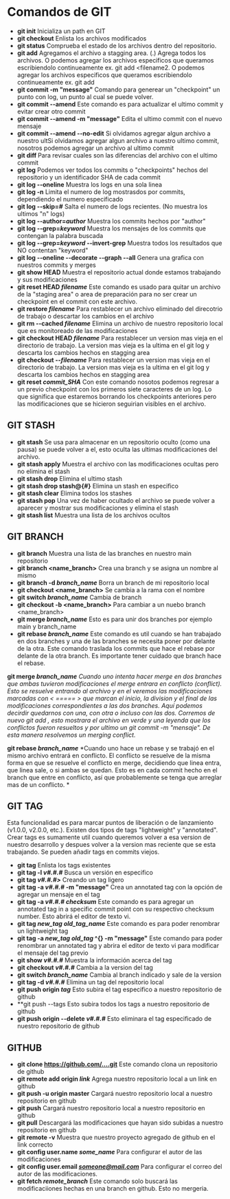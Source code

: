# Comandos de GIT

+ **git init** 						Inicializa un path en GIT
+ **git checkout**					Enlista los archivos modificados
+ **git status**					Comprueba el estado de los archivos dentro del repositorio.
+ **git add**						Agregamos el archivo a stagging area. (.) Agrega todos los archivos. O podemos agregar los archivos especificos que queramos escribiendolo continueamente ex. git add <filename1> <filename2. O podemos agregar los archivos especificos que queramos escribiendolo continueamente ex. git add <filename1> <filename2>
+ **git commit -m "message"**				Comando para generear un "checkpoint" un punto con log, un punto al cual se puede volver.
+ **git commit --amend**				Este comando es para actualizar el ultimo commit y evitar crear otro commit
+ **git commit --amend -m "message"**			Edita el ultimo commit con el nuevo mensaje
+ **git commit --amend --no-edit**			Si olvidamos agregar algun archivo a nuestro ultSi olvidamos agregar algun archivo a nuestro ultimo commit, nosotros podemos agregar un archivo al ultimo commit
+ **git diff <filename>**				Para revisar cuales son las diferencias del archivo con el ultimo commit
+ **git log**						Podemos ver todos los commits o "checkpoints" hechos del repositorio y un identificador SHA de cada commit
+ **git log --oneline**					Muestra los logs en una sola linea
+ **git log -n**					Limita el numero de log mostrasdos por commits, dependiendo el numero especificado
+ **git log --skip=*#***				Salta el numero de logs recientes. (No muestra los ultimos "n" logs)
+ **git log --author=*author***				Muestra los commits hechos por "author"
+ **git log --grep=*keyword***				Muestra los mensajes de los commits que contengan la palabra buscada
+ **git log --grep=*keyword* --invert-grep**		Muestra todos los resultados que NO contentan "keyword"
+ **git log --oneline --decorate --graph --all**	Genera una grafica con nuestros commits y merges
+ **git show HEAD**					Muestra el repositorio actual donde estamos trabajando y sus modificaciones
+ **git reset HEAD *filename***				Este comando es usado para quitar un archivo de la "staging area" o area de preparación para no ser crear un checkpoint en el commit con este archivo.
+ **git restore *filename***				Para restablecer un archivo eliminado del direcotrio de trabajo o descartar los cambios en el archivo
+ **git rm --cached *filename***			Elimina un archivo de nuestro repositorio local que es monitoreado de las modificaciones
+ **git checkout HEAD *filename***			Para restablecer un version mas vieja en el directorio de trabajo. La version mas vieja es la ultima en el git log y descarta los cambios hechos en stagging area
+ **git checkout --*filename***				Para restablecer un version mas vieja en el directorio de trabajo. La version mas vieja es la ultima en el git log y descarta los cambios hechos en stagging area
+ **git reset *commit_SHA***				Con este comando nosotos podemos regresar a un previo checkpoint con los primeros siete caracteres de un log. Lo que significa que estaremos borrando los checkpoints anteriores pero las modificaciones que se hicieron seguirian visibles en el archivo.

## GIT STASH
+ **git stash**						Se usa para almacenar en un repositorio oculto (como una pausa) se puede volver a el, esto oculta las ultimas modificaciones del archivo.
+ **git stash apply**					Muestra el archivo con las modificaciones ocultas pero no elimina el stash
+ **git stash drop**					Elimina el ultimo stash
+ **git stash drop stash@{#}**				Elimina un stash en especifico
+ **git stash clear**					Elimina todos los stashes
+ **git stash pop**					Una vez de haber ocultado el archivo se puede volver a aparecer y mostrar sus modificaciones y elimina el stash
+ **git stash list**					Muestra una lista de los archivos ocultos

## GIT BRANCH
+ **git branch**					Muestra una lista de las branches en nuestro main repositorio
+ **git branch <name_branch>**				Crea una branch y se asigna un nombre al mismo
+ **git branch -d *branch_name***			Borra un branch de mi repositorio local
+ **git checkout <name_branch>**			Se cambia a la rama con el nombre
+ **git switch *branch_name***				Cambia de branch
+ **git checkout -b <name_branch>**			Para cambiar a un nuebo branch <name_branch>
+ **git merge *branch_name***				Esto es para unir dos branches por ejemplo main y branch_name
+ **git rebase *branch_name***				Este comando es util cuando se han trabajado en dos branches y una de las branches se necesita poner por delante de la otra. Este comando traslada los commits que hace el rebase por delante de la otra branch. Es importante tener cuidado que branch hace el rebase. 

**git merge *branch_name***	*Cuando uno intenta hacer merge en dos branches que ambas tuvieron modificaciones el merge entrara en conflicto (conflict). Esto se resuelve entrando al archivo y en el veremos las modificaciones marcadas con < ===== > que marcan el inicio, la division y el final de las modificaciones correspondientes a las dos branches. Aquí podemos decirdir quedarnos con una, con otra o incluso con las dos. Corremos de nuevo git add <filename>, esto mostrara el archivo en verde y una leyenda que los conflictos fueron resueltos y por ultimo un git commit -m "mensaje". De esta manera resolvemos un merging conflict.*

**git rebase *branch_name***	*Cuando uno hace un rebase y se trabajó en el mismo archivo entrará en conflicto. El conflicto se resuelve de la misma forma en que se resuelve el conflicto en merge, decidiendo que linea entra, que linea sale, o si ambas se quedan. Esto es en cada commit hecho en el branch que entre en conflicto, así que probablemente se tenga que arreglar mas de un conflicto. *


## GIT TAG
Esta funcionalidad es para marcar puntos de liberación o de lanzamiento (v1.0.0, v2.0.0, etc.). Existen dos tipos de tags "lightweight" y "annotated". Crear tags es sumamente util cuando queremos volver a esa version de nuestro desarrollo y despues volver a la version mas reciente que se esta trabajando. Se pueden añadir tags en commits viejos.
+ **git tag**						Enlista los tags existentes
+ **git tag -l *v#.#.#***				Busca un versión en especifico
+ **git tag *v#.#.#>***					Creando un tag ligero
+ **git tag -a *v#.#.#* -m "message"**			Crea un annotated tag con la opción de agregar un mensaje en el tag
+ **git tag -a *v#.#.# checksum***			Este comando es para agregar un annotated tag in a specific commit point con su respectivo checksum number. Esto abrirá el editor de texto vi.
+ **git tag *new_tag old_tag_name***			Este comando es para poder renombrar un lightweight tag
+ **git tag -a *new_tag old_tag* ^{} -m "message"**	Este comando para poder renombrar un annotated tag y abrira el editor de texto vi para modificar el mensaje del tag previo
+ **git show *v#.#.#***					Muestra la información acerca del tag
+ **git checkout *v#.#.#***				Cambia a la version del tag
+ **git switch *branch_name***				Cambia al branch indicado y sale de la version
+ **git tag -d *v#.#.#***				Elimina un tag del repositorio local
+ **git push origin *tag***				Esto subira el tag especifico a nuestro repositorio de github
+ **git push --tags					Esto subira todos los tags a nuestro repositorio de github
+ **git push origin --delete *v#.#.#***			Esto eliminara el tag especificado de nuestro repositorio de github


## GITHUB
+ **git clone https://github.com/....git**		Este comando clona un repositorio de github
+ **git remote add origin *link***			Agrega nuestro repositorio local a un link en github
+ **git push -u origin master**				Cargará nuestro repositorio local a nuestro repositorio en github
+ **git push**						Cargará nuestro repositorio local a nuestro repositorio en github
+ **git pull**						Descargará las modificaciones que hayan sido subidas a nuestro repositorio en github
+ **git remote -v**					Muestra que nuestro proyecto agregado de github en el link correcto
+ **git config user.name *some_name***			Para configurar el autor de las modificaciones
+ **git config user.email *someone@mail.com***		Para configurar el correo del autor de las modificaciones.
+ **git fetch *remote_branch***				Este comando solo buscará las modificaciiones hechas en una branch en github. Esto no mergeria.


